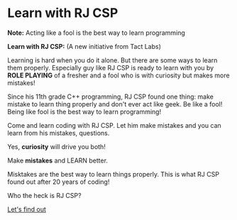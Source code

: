 # Learn with RJ CSP

**Note:** Acting like a fool is the best way to learn programming

**Learn with RJ CSP:**
(A new initiative from Tact Labs)

Learning is hard when you do it alone. But there are some ways to learn them properly. Especially guy like RJ CSP is ready to learn with you by **ROLE PLAYING** of a fresher and a fool who is with curiosity but makes more mistakes!

Since his 11th grade C++ programming, RJ CSP found one thing: make mistake to learn thing properly and don't ever act like geek. Be like a fool! Being like fool is the best way to learn programming!

Come and learn coding with RJ CSP. Let him make mistakes and you can learn from his mistakes, questions.

Yes, **curiosity** will drive you both!

Make **mistakes** and LEARN better.

Misktakes are the best way to learn things properly. This is what RJ CSP found out after 20 years of coding!

Who the heck is RJ CSP?

[Let's find out](https://medium.com/@rajacsp/my-darkest-challenging-days-in-india-b03ddc625116)

